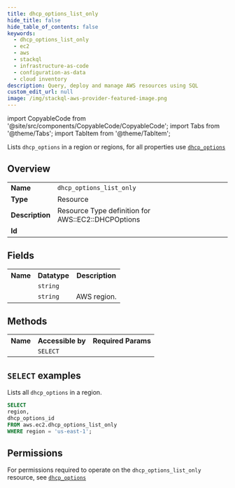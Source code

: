 ```yaml
---
title: dhcp_options_list_only
hide_title: false
hide_table_of_contents: false
keywords:
  - dhcp_options_list_only
  - ec2
  - aws
  - stackql
  - infrastructure-as-code
  - configuration-as-data
  - cloud inventory
description: Query, deploy and manage AWS resources using SQL
custom_edit_url: null
image: /img/stackql-aws-provider-featured-image.png
---
```


import CopyableCode from '@site/src/components/CopyableCode/CopyableCode';
import Tabs from '@theme/Tabs';
import TabItem from '@theme/TabItem';

Lists <code>dhcp_options</code> in a region or regions, for all properties use <a href="/services/serviceName/dhcp_options/"><code>dhcp_options</code></a>

## Overview
<table>
<tbody>
<tr><td><b>Name</b></td><td><code>dhcp_options_list_only</code></td></tr>
<tr><td><b>Type</b></td><td>Resource</td></tr>
<tr><td><b>Description</b></td><td>Resource Type definition for AWS::EC2::DHCPOptions</td></tr>
<tr><td><b>Id</b></td><td><CopyableCode code="aws.ec2.dhcp_options_list_only" /></td></tr>
</tbody>
</table>

## Fields
<table>
<tbody>
<tr><th>Name</th><th>Datatype</th><th>Description</th></tr><tr><td><CopyableCode code="dhcp_options_id" /></td><td><code>string</code></td><td></td></tr>
<tr><td><CopyableCode code="region" /></td><td><code>string</code></td><td>AWS region.</td></tr>
</tbody>
</table>

## Methods

<table>
<tbody>
  <tr>
    <th>Name</th>
    <th>Accessible by</th>
    <th>Required Params</th>
  </tr>
  <tr>
    <td><CopyableCode code="list_resources" /></td>
    <td><code>SELECT</code></td>
    <td><CopyableCode code="region" /></td>
  </tr>
</tbody>
</table>

## `SELECT` examples
Lists all <code>dhcp_options</code> in a region.
```sql
SELECT
region,
dhcp_options_id
FROM aws.ec2.dhcp_options_list_only
WHERE region = 'us-east-1';
```


## Permissions

For permissions required to operate on the <code>dhcp_options_list_only</code> resource, see <a href="/services/ec2/dhcp_options/#permissions"><code>dhcp_options</code></a>


